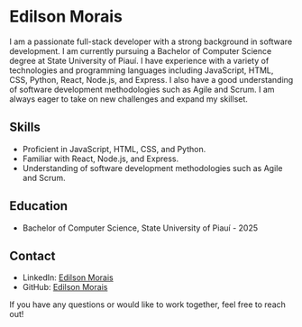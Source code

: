 # Edilson Morais

I am a passionate full-stack developer with a strong background in software development. I am currently pursuing a Bachelor of Computer Science degree at State University of Piauí. I have experience with a variety of technologies and programming languages including JavaScript, HTML, CSS, Python, React, Node.js, and Express. I also have a good understanding of software development methodologies such as Agile and Scrum. I am always eager to take on new challenges and expand my skillset.

## Skills
- Proficient in JavaScript, HTML, CSS, and Python.
- Familiar with React, Node.js, and Express.
- Understanding of software development methodologies such as Agile and Scrum.

## Education
- Bachelor of Computer Science, State University of Piauí - 2025

## Contact
- LinkedIn: [Edilson Morais](https://www.linkedin.com/in/ed-morais/)
- GitHub: [Edilson Morais](https://github.com/ed-morais)

If you have any questions or would like to work together, feel free to reach out!
